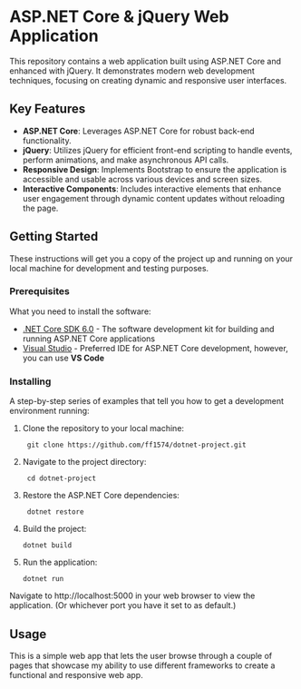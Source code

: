 # ASP.NET Core & jQuery Web Application

This repository contains a web application built using ASP.NET Core and enhanced with jQuery. It demonstrates modern web development techniques, focusing on creating dynamic and responsive user interfaces.

## Key Features

- **ASP.NET Core**: Leverages ASP.NET Core for robust back-end functionality.
- **jQuery**: Utilizes jQuery for efficient front-end scripting to handle events, perform animations, and make asynchronous API calls.
- **Responsive Design**: Implements Bootstrap to ensure the application is accessible and usable across various devices and screen sizes.
- **Interactive Components**: Includes interactive elements that enhance user engagement through dynamic content updates without reloading the page.

## Getting Started

These instructions will get you a copy of the project up and running on your local machine for development and testing purposes.

### Prerequisites

What you need to install the software:

- [.NET Core SDK 6.0](https://dotnet.microsoft.com/download) - The software development kit for building and running ASP.NET Core applications
- [Visual Studio](https://visualstudio.microsoft.com/) - Preferred IDE for ASP.NET Core development, however, you can use **VS Code**

### Installing

A step-by-step series of examples that tell you how to get a development environment running:

1. Clone the repository to your local machine:

   ```
    git clone https://github.com/ff1574/dotnet-project.git
   ```

2. Navigate to the project directory:

   ```
    cd dotnet-project
   ```

3. Restore the ASP.NET Core dependencies:
   ```
    dotnet restore
   ```
4. Build the project:

   ```
   dotnet build
   ```

5. Run the application:

   ```
   dotnet run
   ```

Navigate to http://localhost:5000 in your web browser to view the application. (Or whichever port you have it set to as default.)

## Usage

This is a simple web app that lets the user browse through a couple of pages that showcase my ability to use different frameworks to create a functional and responsive web app.